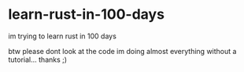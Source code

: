 # learn-rust-in-100-days
 im trying to learn rust in 100 days

btw please dont look at the code im doing almost everything without a tutorial... thanks ;)
